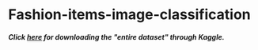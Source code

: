 # Fashion-items-image-classification


#### *Click [here](https://www.kaggle.com/datasets/zalando-research/fashionmnist?resource=download) for downloading the "entire dataset" through Kaggle.*  
